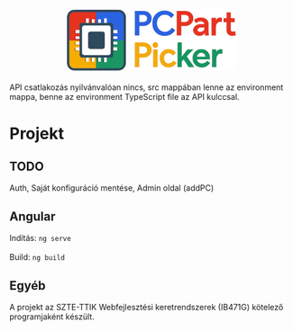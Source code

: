 ## <p align="center"><img src="public/logopartpicker.png" alt="Icon" width="300" style="display: block; margin: 0 auto;"/></p>

API csatlakozás nyilvánvalóan nincs, src mappában lenne az environment mappa, benne az environment TypeScript file az API kulccsal.

# Projekt

## TODO
Auth, Saját konfiguráció mentése, Admin oldal (addPC)
## Angular

Indítás: ```ng serve```<br><br>
Build: ```ng build```

## Egyéb
A projekt az SZTE-TTIK Webfejlesztési keretrendszerek (IB471G) kötelező programjaként készült.
